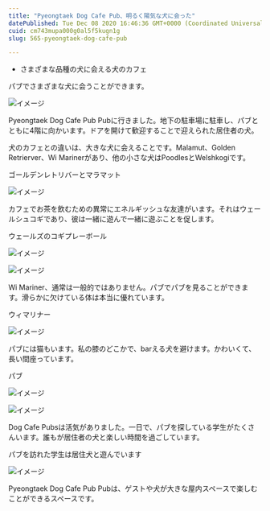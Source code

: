 ```yaml
---
title: "Pyeongtaek Dog Cafe Pub、明るく陽気な犬に会った"
datePublished: Tue Dec 08 2020 16:46:36 GMT+0000 (Coordinated Universal Time)
cuid: cm743mupa000g0al5f5kugn1g
slug: 565-pyeongtaek-dog-cafe-pub

---
```



- さまざまな品種の犬に会える犬のカフェ

パブでさまざまな犬に会うことができます。

![イメージ](https://cdn.hashnode.com/res/hashnode/image/upload/v1739497041284/233ffaad-e15b-48be-8543-257bc61d649c.jpeg)

Pyeongtaek Dog Cafe Pub Pubに行きました。地下の駐車場に駐車し、パブとともに4階に向かいます。ドアを開けて歓迎することで迎えられた居住者の犬。

犬のカフェとの違いは、大きな犬に会えることです。Malamut、Golden Retrierver、Wi Marinerがあり、他の小さな犬はPoodlesとWelshkogiです。

ゴールデンレトリバーとマラマット

![イメージ](https://cdn.hashnode.com/res/hashnode/image/upload/v1739497043198/3fa11cf1-5fd3-4293-b492-29841aef12bb.jpeg)

カフェでお茶を飲むための異常にエネルギッシュな友達がいます。それはウェールシュコギであり、彼は一緒に遊んで一緒に遊ぶことを促します。

ウェールズのコギプレーボール

![イメージ](https://cdn.hashnode.com/res/hashnode/image/upload/v1739497045236/91458167-782b-414b-9b3a-81721fc9d9de.jpeg)

![イメージ](https://cdn.hashnode.com/res/hashnode/image/upload/v1739497046757/2c35b833-2943-411a-89bf-6f8e5228f910.jpeg)

Wi Mariner、通常は一般的ではありません。パブでパブを見ることができます。滑らかに欠けている体は本当に優れています。

ウィマリナー

![イメージ](https://cdn.hashnode.com/res/hashnode/image/upload/v1739497048774/9f14cf27-6e69-4dc2-8085-bff9e4cd16df.jpeg)

パブには猫もいます。私の膝のどこかで、barえる犬を避けます。かわいくて、長い間座っています。

パブ

![イメージ](https://cdn.hashnode.com/res/hashnode/image/upload/v1739497050626/dd8c82f6-0c13-45da-b372-fc05d48b7ce5.jpeg)

![イメージ](https://cdn.hashnode.com/res/hashnode/image/upload/v1739497052590/36792d2c-2a39-4afd-b27e-108d278376a6.jpeg)

Dog Cafe Pubsは活気がありました。一日で、パブを探している学生がたくさんいます。誰もが居住者の犬と楽しい時間を過ごしています。

パブを訪れた学生は居住犬と遊んでいます

![イメージ](https://cdn.hashnode.com/res/hashnode/image/upload/v1739497054486/ed450224-6f67-4692-bf2d-32f01922cb60.jpeg)

Pyeongtaek Dog Cafe Pub Pubは、ゲストや犬が大きな屋内スペースで楽しむことができるスペースです。
